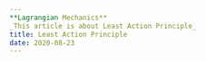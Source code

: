 ```yaml
---
**Lagrangian Mechanics**
_This article is about Least Action Principle_
title: Least Action Principle
date: 2020-08-23
---
```

